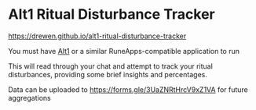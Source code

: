 # Alt1 Ritual Disturbance Tracker

https://drewen.github.io/alt1-ritual-disturbance-tracker

You must have [Alt1](https://runeapps.org/alt1) or a similar RuneApps-compatible application to run

This will read through your chat and attempt to track your ritual disturbances, providing some brief insights and percentages.

Data can be uploaded to https://forms.gle/3UaZNRtHrcV9xZ1VA for future aggregations